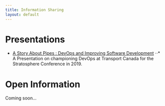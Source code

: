 ```yaml
---
title: Information Sharing
layout: default
---
```


# Presentations

* [A Story About Pipes : DevOps and Improving Software Development](presentations/a-story-about-pipes.html)
⋅⋅* A Presentation on championing DevOps at Transport Canada for the Stratosphere Conference in 2019.

# Open Information

Coming soon...
